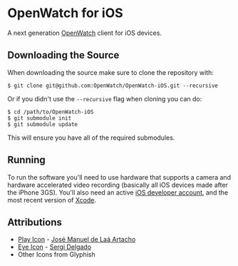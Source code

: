 OpenWatch for iOS
=================

A next generation [OpenWatch](http://openwatch.net) client for iOS devices.

Downloading the Source
----------------------
When downloading the source make sure to clone the repository with:

    $ git clone git@github.com:OpenWatch/OpenWatch-iOS.git --recursive
 
Or if you didn't use the `--recursive` flag when cloning you can do:

	$ cd /path/to/OpenWatch-iOS
    $ git submodule init
    $ git submodule update
    
This will ensure you have all of the required submodules. 

Running
----------------------

To run the software you'll need to use hardware that supports a camera and hardware accelerated video recording (basically all iOS devices made after the iPhone 3GS). You'll also need an active [iOS developer account](https://developer.apple.com/devcenter/ios/index.action), and the most recent version of [Xcode](https://itunes.apple.com/us/app/xcode/id497799835?mt=12).

Attributions
---------------------

* [Play Icon](http://thenounproject.com/noun/play/#icon-No4683) - [José Manuel de Laá Artacho](http://thenounproject.com/josemdelaa/#)
* [Eye Icon](http://thenounproject.com/noun/eye/#icon-No5968) - [Sergi Delgado](http://thenounproject.com/sergidelgado/)
* Other Icons from Glyphish